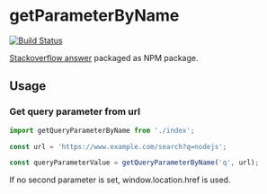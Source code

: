 # getParameterByName

[![Build Status](https://travis-ci.org/theel0ja/getParameterByName.svg?branch=master)](https://travis-ci.org/theel0ja/getParameterByName)

[Stackoverflow answer](https://stackoverflow.com/a/901144/6451184) packaged as NPM package.

## Usage

### Get query parameter from url
```js
import getQueryParameterByName from './index';

const url = 'https://www.example.com/search?q=nodejs';

const queryParameterValue = getQueryParameterByName('q', url);
```

If no second parameter is set, window.location.href is used.